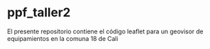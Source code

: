 # ppf_taller2
El presente repositorio contiene el código leaflet para un geovisor de equipamientos en la comuna 18 de Cali
